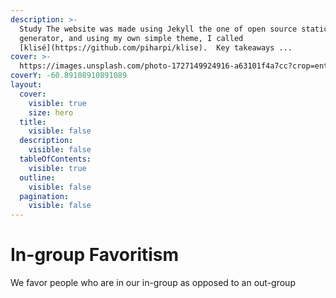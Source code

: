 ```yaml
---
description: >-
  Study The website was made using Jekyll the one of open source static sites
  generator, and using my own simple theme, I called
  [klisé](https://github.com/piharpi/klise).  Key takeaways ...
cover: >-
  https://images.unsplash.com/photo-1727149924916-a63101f4a7cc?crop=entropy&cs=srgb&fm=jpg&ixid=M3wxOTcwMjR8MHwxfHJhbmRvbXx8fHx8fHx8fDE3Mjg1MzY0MzN8&ixlib=rb-4.0.3&q=85
coverY: -60.89108910891089
layout:
  cover:
    visible: true
    size: hero
  title:
    visible: false
  description:
    visible: false
  tableOfContents:
    visible: true
  outline:
    visible: false
  pagination:
    visible: false
---
```


# In-group Favoritism

We favor people who are in our in-group as opposed to an out-group
